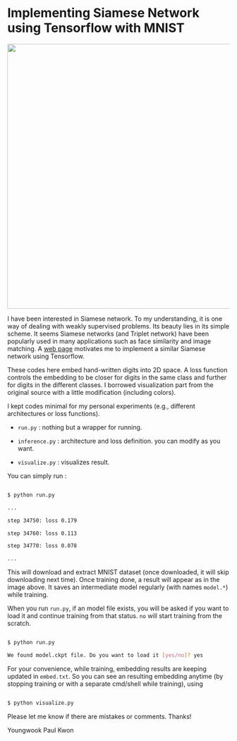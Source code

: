 # Implementing Siamese Network using Tensorflow with MNIST

<p align="center"> <img src="./result.png" width="600"> </p>

I have been interested in Siamese network. To my understanding, it is one way of dealing with weakly supervised problems. Its beauty lies in its simple scheme. It seems Siamese networks (and Triplet network) have been popularly used in many applications such as face similarity and image matching. A [web page](http://andersbll.github.io/deeppy-website/examples/) motivates me to implement a similar Siamese network using Tensorflow.

These codes here embed hand-written digits into 2D space. A loss function controls the embedding to be closer for digits in the same class and further for digits in the different classes. I borrowed visualization part from the original source with a little modification (including colors).

I kept codes minimal for my personal experiments (e.g., different architectures or loss functions).

* `run.py` : nothing but a wrapper for running.
* `inference.py` :  architecture and loss definition. you can modify as you want.
* `visualize.py` : visualizes result.

You can simply run  :

```bash
$ python run.py
...
step 34750: loss 0.179
step 34760: loss 0.113
step 34770: loss 0.078
...
```

This will download and extract MNIST dataset (once downloaded, it will skip downloading next time). Once training done, a result will appear as in the image above. It saves an intermediate model regularly (with names `model.*`) while training.

When you run `run.py`, if an model file exists, you will be asked if you want to load it and continue training from that status. `no` will start training from the scratch. 

```bash
$ python run.py
We found model.ckpt file. Do you want to load it [yes/no]? yes
```

For your convenience, while training, embedding results are keeping updated in `embed.txt`. So you can see an resulting embedding anytime (by stopping training or with a separate cmd/shell while training), using

```bash
$ python visualize.py
```


Please let me know if there are mistakes or comments. Thanks!

Youngwook Paul Kwon
